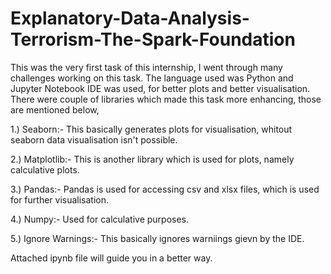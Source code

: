 # Explanatory-Data-Analysis-Terrorism-The-Spark-Foundation

This was the very first task of this internship, I went through many challenges working on this task. The language used was Python and Jupyter Notebook IDE was used, for better plots and better visualisation. There were couple of libraries which made this task more enhancing, those are mentioned below,

1.) Seaborn:- This basically generates plots for visualisation, whitout seaborn data visualisation isn't possible.

2.) Matplotlib:- This is another library which is used for plots, namely calculative plots.

3.) Pandas:- Pandas is used for accessing csv and xlsx files, which is used for further visualisation.

4.) Numpy:- Used for calculative purposes.

5.) Ignore Warnings:- This basically ignores warniings gievn by the IDE.

Attached ipynb file will guide you in a better way.

